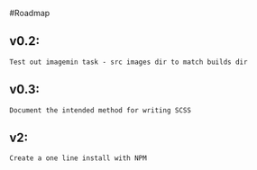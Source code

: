 #Roadmap

## v0.2:
	Test out imagemin task - src images dir to match builds dir

## v0.3:
	Document the intended method for writing SCSS

## v2:
	Create a one line install with NPM